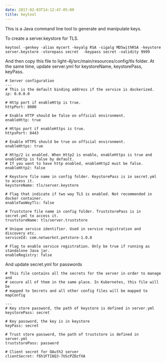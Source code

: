 ```yaml
---
date: 2017-02-03T14:12:47-05:00
title: keytool
---
```


This is a Java command line tool to generate and manipulate keys.

To create a server.keystore for TLS.

```
keytool -genkey -alias mycert -keyalg RSA -sigalg MD5withRSA -keystore server.keystore -storepass secret  -keypass secret -validity 9999
```
And then copy this file to light-4j/src/main/resources/config/tls folder. At 
the same time, update server.yml for keystoreName, keystorePass, keyPass.

```
# Server configuration
---
# This is the default binding address if the service is dockerized.
ip: 0.0.0.0

# Http port if enableHttp is true.
httpPort: 8080

# Enable HTTP should be false on official environment.
enableHttp: true

# Https port if enableHttps is true.
httpsPort: 8443

# Enable HTTPS should be true on official environment.
enableHttps: true

# Http/2 is enabled. When Http2 is enable, enableHttps is true and enableHttp is false by default.
# If you want to have http enabled, enableHttp2 must be false.
enableHttp2: false

# Keystore file name in config folder. KeystorePass is in secret.yml to access it.
keystoreName: tls/server.keystore

# Flag that indicate if two way TLS is enabled. Not recommended in docker container.
enableTwoWayTls: false

# Truststore file name in config folder. TruststorePass is in secret.yml to access it.
truststoreName: tls/server.truststore

# Unique service identifier. Used in service registration and discovery etc.
serviceId: com.networknt.petstore-1.0.0

# Flag to enable service registration. Only be true if running as standalone Java jar.
enableRegistry: false
```

And update secret.yml for passwords

```
# This file contains all the secrets for the server in order to manage and
# secure all of them in the same place. In Kubernetes, this file will be
# mapped to Secrets and all other config files will be mapped to mapConfig

---
# Key store password, the path of keystore is defined in server.yml
keystorePass: secret

# Key password, the key is in keystore
keyPass: secret

# Trust store password, the path of truststore is defined in server.yml
truststorePass: password

# Client secret for OAuth2 server
clientSecret: f6h1FTI8Q3-7UScPZDzfXA
```
